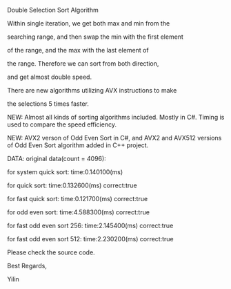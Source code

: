 Double Selection Sort Algorithm


  Within single iteration, we get both max and min from the 

  searching range, and then swap the min with the first element

  of the range, and the max with the last element of 

  the range. Therefore we can sort from both direction,

  and get almost double speed.

  There are new algorithms utilizing AVX instructions to make
  
  the selections 5 times faster.

NEW:
Almost all kinds of sorting algorithms included.
Mostly in C#. 
Timing is used to compare the speed efficiency.

NEW:
AVX2 verson of Odd Even Sort in C#, and
AVX2 and AVX512 versions of Odd Even Sort algorithm added in C++ project.

DATA:
original data(count = 4096):


for system quick sort:
time:0.140100(ms)


for quick sort:
time:0.132600(ms)
correct:true


for fast quick sort:
time:0.121700(ms)
correct:true


for odd even sort:
time:4.588300(ms)
correct:true


for fast odd even sort 256:
time:2.145400(ms)
correct:true


for fast odd even sort 512:
time:2.230200(ms)
correct:true


Please check the source code.

Best Regards,

Yilin

